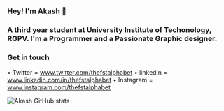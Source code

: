 ### Hey! I'm Akash 👋
### A third year student at University Institute of Techonology, RGPV. I'm a Programmer and a Passionate Graphic designer.

### Get in touch

• Twitter = www.twitter.com/thefstalphabet
• linkedin = www.linkedin.com/in/thefstalphabet
• Instagram =  www.instagram.com/thefstalphabet

![Akash GitHub stats](https://github-readme-stats.vercel.app/api?username=thefstalphabet&show_icons=true)

